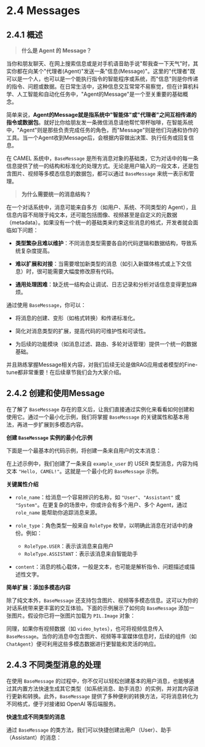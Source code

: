 # 2.4 Messages

## 2.4.1 概述

> **什么是 Agent 的 Message？**

当你和朋友聊天、在网上搜索信息或是对手机语音助手说"帮我查一下天气"时，其实你都在向某个"代理者(Agent)"发送一条"信息(Message)"。这里的"代理者"既可以是一个人，也可以是一个能执行指令的智能程序或系统，而"信息"则是你传递的指令、问题或数据。在日常生活中，这种信息交互常常不易察觉，但在计算机科学、人工智能和自动化任务中，"Agent的Message"是一个至关重要的基础概念。

简单来说，**Agent的Message就是指系统中"智能体"或"代理者"之间互相传递的指令或数据包**。就好比你给朋友发一条微信消息请他帮忙带杯咖啡，在智能系统中，"Agent"则是那些负责完成任务的角色，而"Message"则是他们沟通和协作的工具。当一个Agent收到Message后，会根据内容做出决策、执行任务或回复信息。

在 CAMEL 系统中，`BaseMessage` 是所有消息对象的基础类，它为对话中的每一条信息提供了统一的结构和标准化的处理方式。无论是用户输入的一段文本，还是包含图片、视频等多模态信息的数据包，都可以通过 `BaseMessage` 来统一表示和管理。

> **为什么需要统一的消息结构？**

在一个对话系统中，消息可能来自多方（如用户、系统、不同类型的 Agent），且信息内容不局限于纯文本，还可能包括图像、视频甚至是自定义的元数据（metadata）。如果没有一个统一的基础类来约束这些消息的格式，开发者就会面临如下问题：

* **类型繁杂且难以维护**：不同消息类型需要各自的代码逻辑和数据结构，导致系统复杂度提高。

* **难以扩展和对接**：当需要增加新类型的消息（如引入新媒体格式或上下文信息）时，很可能需要大幅度修改原有代码。

* **通用处理困难**：缺乏统一结构会让调试、日志记录和分析对话信息变得更加麻烦。

通过使用 `BaseMessage`，你可以：

* 将消息的创建、变形（如格式转换）和传递标准化。

* 简化对消息类型的扩展，提高代码的可维护性和可读性。

* 为后续的功能模块（如消息过滤、路由、多轮对话管理）提供一个统一的数据基础。

并且熟练掌握Message相关内容，对我们后续无论是做RAG应用或者模型的Fine-tune都非常重要！在后续章节我们会为大家介绍。

## 2.4.2 创建和使用Message

在了解了 `BaseMessage` 存在的意义后，让我们直接通过实例化来看看如何创建和使用它。通过一个最小化示例，我们将掌握 `BaseMessage` 的关键属性和基本用法，再进一步扩展到多模态内容。

**创建 `BaseMessage` 实例的最小化示例**

下面是一个最基本的代码示例，将创建一条来自用户的文本消息：

在上述示例中，我们创建了一条来自 `example_user` 的 USER 类型消息，内容为纯文本 `"Hello, CAMEL!"`。这就是一个最小化的 `BaseMessage` 示例。

**关键属性介绍**

* `role_name`：给消息一个容易辨识的名称，如 `"User"`、`"Assistant"` 或 `"System"`。在更复杂的场景中，你或许会有多个用户、多个 Agent，通过 `role_name` 能帮助你追踪消息来源。

* `role_type`：角色类型一般来自 `RoleType` 枚举，以明确此消息在对话中的身份。例如：
  * `RoleType.USER`：表示该消息来自用户
  * `RoleType.ASSISTANT`：表示该消息来自智能助手

* `content`：消息的核心载体，一般是文本，也可能是解析指令、问题描述或描述性文字。

**简单扩展：添加多模态内容**

除了纯文本外，`BaseMessage` 还支持包含图片、视频等多模态信息。这可以为你的对话系统带来更丰富的交互体验。下面的示例展示了如何向 `BaseMessage` 添加一张图片。假设你已将一张图片加载为 `PIL.Image` 对象：

同理，如果你有视频数据（如 `video_bytes`），也可将视频信息传入 `BaseMessage`。当你的消息中包含图片、视频等丰富媒体信息时，后续的组件（如 `ChatAgent`）便可利用这些多模态数据进行更智能和灵活的响应。

## 2.4.3 不同类型消息的处理

在使用 `BaseMessage` 的过程中，你不仅可以轻松创建基本的用户消息，也能够通过其内置方法快速生成其它类型（如系统消息、助手消息）的实例，并对其内容进行更新和转换。此外，`BaseMessage` 提供了多种便利的转换方法，可将消息转化为不同格式，便于对接诸如 OpenAI 等后端服务。

**快速生成不同类型的消息**

通过 `BaseMessage` 的类方法，我们可以快捷创建出用户（User）、助手（Assistant）的消息： 